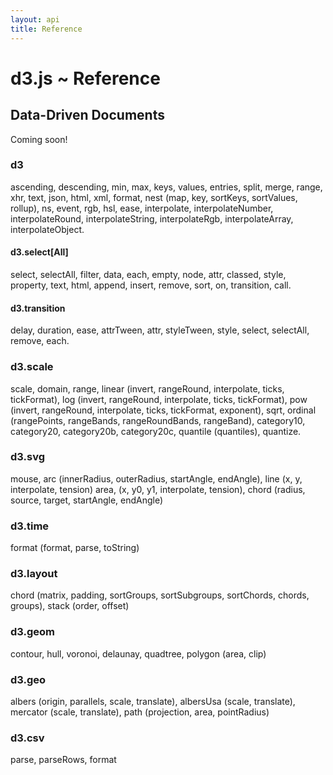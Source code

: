 ```yaml
---
layout: api
title: Reference
---
```


# d3.js ~ Reference

## Data-Driven Documents

Coming soon!

### d3

ascending, descending, min, max, keys, values, entries, split, merge, range,
xhr, text, json, html, xml, format, nest (map, key, sortKeys, sortValues,
rollup), ns, event, rgb, hsl, ease, interpolate, interpolateNumber,
interpolateRound, interpolateString, interpolateRgb, interpolateArray,
interpolateObject.

#### d3.select\[All\]

select, selectAll, filter, data, each, empty, node, attr, classed, style,
property, text, html, append, insert, remove, sort, on, transition, call.

#### d3.transition

delay, duration, ease, attrTween, attr, styleTween, style, select, selectAll,
remove, each.

### d3.scale

scale, domain, range, linear (invert, rangeRound, interpolate, ticks,
tickFormat), log (invert, rangeRound, interpolate, ticks, tickFormat), pow
(invert, rangeRound, interpolate, ticks, tickFormat, exponent), sqrt, ordinal
(rangePoints, rangeBands, rangeRoundBands, rangeBand), category10, category20,
category20b, category20c, quantile (quantiles), quantize.

### d3.svg

mouse, arc (innerRadius, outerRadius, startAngle, endAngle), line (x, y,
interpolate, tension) area, (x, y0, y1, interpolate, tension), chord (radius,
source, target, startAngle, endAngle)

### d3.time

format (format, parse, toString)

### d3.layout

chord (matrix, padding, sortGroups, sortSubgroups, sortChords, chords, groups),
stack (order, offset)

### d3.geom

contour, hull, voronoi, delaunay, quadtree, polygon (area, clip)

### d3.geo

albers (origin, parallels, scale, translate), albersUsa (scale, translate),
mercator (scale, translate), path (projection, area, pointRadius)

### d3.csv

parse, parseRows, format
